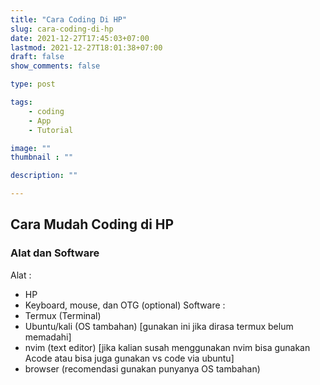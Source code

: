 ```yaml
---
title: "Cara Coding Di HP"
slug: cara-coding-di-hp
date: 2021-12-27T17:45:03+07:00
lastmod: 2021-12-27T18:01:38+07:00
draft: false
show_comments: false

type: post

tags:
    - coding
    - App
    - Tutorial

image: ""
thumbnail : ""

description: ""

---
```

## Cara Mudah Coding di HP

### Alat dan Software
Alat :
- HP
- Keyboard, mouse, dan OTG (optional)
Software :
- Termux (Terminal)
- Ubuntu/kali (OS tambahan) [gunakan ini jika dirasa termux belum memadahi]
- nvim (text editor) [jika kalian susah menggunakan nvim bisa gunakan Acode atau bisa juga gunakan vs code via ubuntu]
- browser (recomendasi gunakan punyanya OS tambahan)


